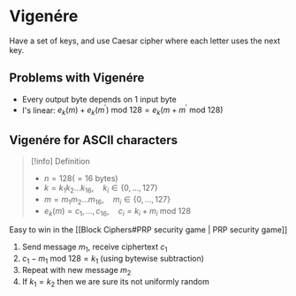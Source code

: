 # Vigenére
Have a set of keys, and use Caesar cipher where each letter uses the next key.

## Problems with Vigenére
- Every output byte depends on 1 input byte
- I's linear: $e_{k}(m)+e_{k}(m^{\prime}) \text{ mod } 128 = e_{k}(m+m^{\prime} \text{ mod }128)$

## Vigenére for ASCII characters

>[!info] Definition
> - $n=128(=16 \text{ bytes})$
> - $k=k_{1}k_{2}\dots k_{16}, \quad k_{i}\in \{0,\dots,127\}$
> - $m=m_{1}m_{2}\dots m_{16}, \quad m_{i} \in \{0,\dots,127\}$
> - $e_{k}(m)=c_{1},\dots,c_{16}, \quad c_{i}=k_{i}+m_{i} \text{ mod } 128$ 



Easy to win in the [[Block Ciphers#PRP security game | PRP security game]]
1. Send message $m_{1}$, receive ciphertext $c_{1}$
2. $c_{1}-m_{1} \text{ mod }128=k_{1}$ (using bytewise subtraction)
3. Repeat with new message $m_{2}$
4. If $k_{1}=k_{2}$ then we are sure its not uniformly random   